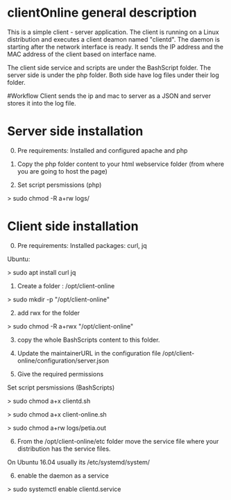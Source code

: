 # clientOnline general description

This is a simple client - server application. The client is running on a Linux distribution and executes a client deamon named "clientd". The daemon is starting after the network interface is ready. It sends the IP address and the MAC address of the client based on interface name.

The client side service and scripts are under the BashScript folder. The server side is under the php folder. Both side have log files under their log folder.

#Workflow 
Client sends the ip and mac to server as a JSON and server stores it into the log file.

# Server side installation
0. Pre requirements:
Installed and configured apache and php 

1. Copy the php folder content to your html webservice folder (from where you are going to host the page) 

2. Set script persmissions (php)

\> sudo chmod -R a+rw logs/

# Client side installation

0. Pre requirements:
Installed packages: curl, jq

Ubuntu: 

\> sudo apt install curl jq 

1. Create a folder : /opt/client-online 

\> sudo mkdir -p "/opt/client-online"

2. add rwx for the folder

\> sudo chmod -R a+rwx "/opt/client-online"

3. copy the whole BashScripts content to this folder.

4. Update the maintainerURL in the configuration file /opt/client-online/configuration/server.json

5. Give the required permissions

Set script persmissions (BashScripts)

\> sudo chmod a+x clientd.sh

\> sudo chmod a+x client-online.sh

\> sudo chmod a+rw logs/petia.out

6. From the /opt/client-online/etc folder move the service file where your distribution has the service files.

On Ubuntu 16.04 usually its /etc/systemd/system/

6. enable the daemon as a service

\> sudo systemctl enable clientd.service
